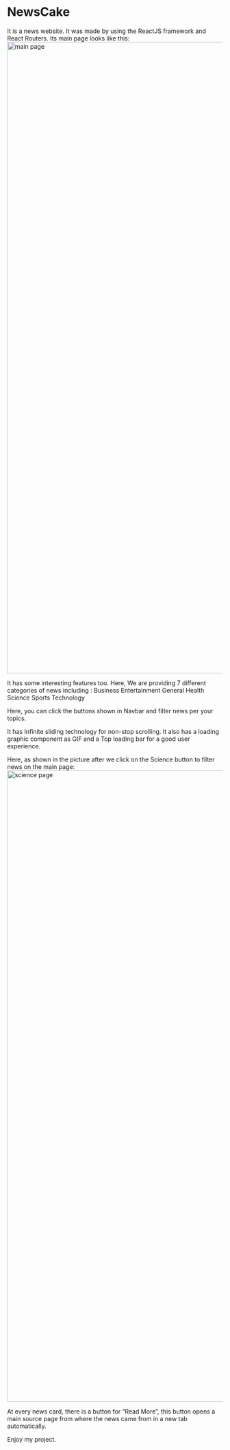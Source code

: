 # NewsCake

It is a news website.
It was made by using the ReactJS framework and React Routers.
Its main page looks like this: 
<img width="1470" alt="main page" src="https://user-images.githubusercontent.com/104568327/227863380-156e47cf-aba2-4a67-983a-86638f4465c6.png">

It has some interesting features too.
Here, We are providing 7 different categories of news including :
Business
Entertainment
General
Health 
Science
Sports
Technology

Here, you can click the buttons shown in Navbar and filter news per your topics.

It has Infinite sliding technology for non-stop scrolling.
It also has a loading graphic component as GIF and a Top loading bar for a good user experience.

Here, as shown in the picture after we click on the Science button to filter news on the main page:
<img width="1470" alt="science page" src="https://user-images.githubusercontent.com/104568327/227864274-d4afd70c-e1f2-4ca4-8e8d-42656375a0f1.png">

At every news card, there is a button for “Read More”, this button opens a main source page from where the news came from in a new tab automatically.

Enjoy my project.
